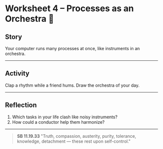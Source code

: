 # Worksheet 4 – Processes as an Orchestra 🎻

## Story
Your computer runs many processes at once, like instruments in an orchestra.

---

## Activity
Clap a rhythm while a friend hums. Draw the orchestra of your day.

---

## Reflection
1. Which tasks in your life clash like noisy instruments?
2. How could a conductor help them harmonize?

---

> **SB 11.19.33** "Truth, compassion, austerity, purity, tolerance, knowledge,
> detachment —
these rest upon self-control."
